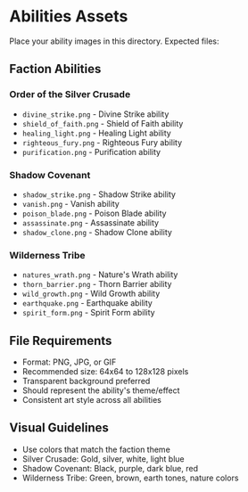 # Abilities Assets

Place your ability images in this directory. Expected files:

## Faction Abilities

### Order of the Silver Crusade
- `divine_strike.png` - Divine Strike ability
- `shield_of_faith.png` - Shield of Faith ability
- `healing_light.png` - Healing Light ability
- `righteous_fury.png` - Righteous Fury ability
- `purification.png` - Purification ability

### Shadow Covenant
- `shadow_strike.png` - Shadow Strike ability
- `vanish.png` - Vanish ability
- `poison_blade.png` - Poison Blade ability
- `assassinate.png` - Assassinate ability
- `shadow_clone.png` - Shadow Clone ability

### Wilderness Tribe
- `natures_wrath.png` - Nature's Wrath ability
- `thorn_barrier.png` - Thorn Barrier ability
- `wild_growth.png` - Wild Growth ability
- `earthquake.png` - Earthquake ability
- `spirit_form.png` - Spirit Form ability

## File Requirements
- Format: PNG, JPG, or GIF
- Recommended size: 64x64 to 128x128 pixels
- Transparent background preferred
- Should represent the ability's theme/effect
- Consistent art style across all abilities

## Visual Guidelines
- Use colors that match the faction theme
- Silver Crusade: Gold, silver, white, light blue
- Shadow Covenant: Black, purple, dark blue, red
- Wilderness Tribe: Green, brown, earth tones, nature colors








